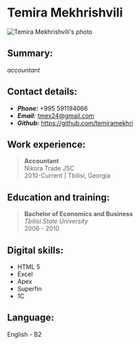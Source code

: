 # Temira Mekhrishvili
![Temira Mekhrishvili's photo](https://scontent.ftbs5-2.fna.fbcdn.net/v/t1.6435-9/90905751_2913331118704046_7929247125840330752_n.jpg?_nc_cat=109&ccb=1-3&_nc_sid=09cbfe&_nc_ohc=m2hfc2jWImQAX9JE2lA&_nc_ht=scontent.ftbs5-2.fna&oh=3b1f5e9e85a2d9202df344498ad1ff38&oe=60F0100B)

## Summary:
_accountant_

## Contact details:
* **_Phone:_**  +995 591194066
* **_Email:_**  tmex24@gmail.com
* **_Github:_** https://github.com/temiramekhri



## Work experience:  

> **Accountant**  
Nikora Trade JSC  
2010-Current | Tbilisi, Georgia  


## Education and training:  
> **Bachelor of Economics and Business**  
_Tbilisi State University_  
2006 - 2010  

## Digital skills:  
* HTML 5
* Excel
* Apex
* Superfin
* 1C

## Language:
English - B2
